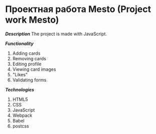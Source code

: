 # Проектная работа Mesto (Project work Mesto)

***Description***
The project is made with JavaScript.

***Functionality***
1. Adding cards
2. Removing cards
3. Editing profile
4. Viewing card images
5. "Likes"
6. Validating forms

***Technologies***
1. HTML5
2. CSS
3. JavaScript
4. Webpack
5. Babel
6. postcss
